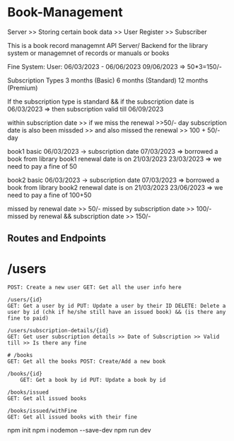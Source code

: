 # Book-Management

Server >> Storing certain book data >> User Register >> Subscriber

This is a book record managemnt API Server/ Backend for the library system or managemnet of records or manuals or books

Fine System: User: 06/03/2023 - 06/06/2023 09/06/2023 => 50\*3=150/-

Subscription Types
3 months (Basic) 6 months (Standard) 12 months (Premium)

If the subscription type is standard && if the subscription date is 06/03/2023 => then subscription valid till 06/09/2023

within subscription date >> if we miss the renewal >>50/- day subscription date is also been missded >> and also missed the renewal >> 100 + 50/- day

book1 basic 06/03/2023 -> subscription date 07/03/2023 => borrowed a book from library book1 renewal date is on 21/03/2023 23/03/2023 => we need to pay a fine of 50

book2 basic 06/03/2023 -> subscription date 07/03/2023 => borrowed a book from library book2 renewal date is on 21/03/2023 23/06/2023 => we need to pay a fine of 100+50

missed by renewal date >> 50/- missed by subscription date >> 100/- missed by renewal && subscription date >> 150/-

## Routes and Endpoints

# /users

    POST: Create a new user GET: Get all the user info here

    /users/{id}
    GET: Get a user by id PUT: Update a user by their ID DELETE: Delete a user by id (chk if he/she still have an issued book) && (is there any fine to paid)

    /users/subscription-details/{id}
    GET: Get user subscription details >> Date of Subscription >> Valid till >> Is there any fine

    # /books
    GET: Get all the books POST: Create/Add a new book

    /books/{id}
        GET: Get a book by id PUT: Update a book by id

    /books/issued
    GET: Get all issued books

    /books/issued/withFine
    GET: Get all issued books with their fine

npm init
npm i nodemon --save-dev
npm run dev
